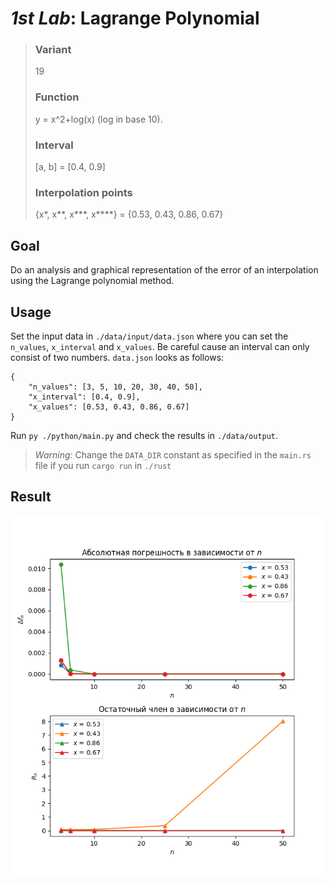 # _1st Lab_: Lagrange Polynomial

> ### Variant
>
> 19
>
> ### Function
>
> y = x^2+log(x) (log in base 10).
>
> ### Interval
>
> [a, b] = [0.4, 0.9]
>
> ### Interpolation points
>
> {x\*, x**, x\***, x\*\*\*\*} = {0.53, 0.43, 0.86, 0.67}

## Goal

Do an analysis and graphical representation of the error of an interpolation using the Lagrange polynomial method.

## Usage

Set the input data in `./data/input/data.json` where you can set the `n_values`, `x_interval` and `x_values`. Be careful cause an interval can only consist of two numbers. `data.json` looks as follows:

    {
        "n_values": [3, 5, 10, 20, 30, 40, 50],
        "x_interval": [0.4, 0.9],
        "x_values": [0.53, 0.43, 0.86, 0.67]
    }

Run `py ./python/main.py` and check the results in `./data/output`.

> _Warning:_ Change the `DATA_DIR` constant as specified in the `main.rs` file if you run `cargo run` in `./rust`

## Result

![](data/output/general.png)
